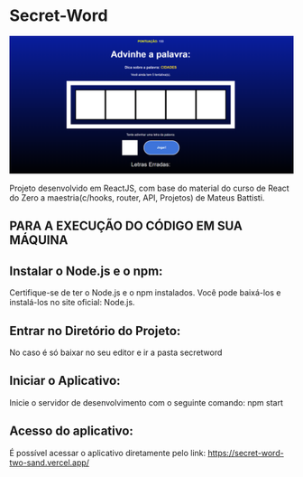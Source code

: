 # Secret-Word

![image](assets/TelaPrincipal.PNG)

Projeto desenvolvido em ReactJS, com base do material do curso de React do Zero a maestria(c/hooks, router, API, Projetos) de Mateus Battisti.

## PARA A EXECUÇÃO DO CÓDIGO EM SUA MÁQUINA

## Instalar o Node.js e o npm:
Certifique-se de ter o Node.js e o npm instalados. Você pode baixá-los e instalá-los no site oficial: Node.js.

## Entrar no Diretório do Projeto:

No caso é só baixar no seu editor e ir a pasta secretword

## Iniciar o Aplicativo:
Inicie o servidor de desenvolvimento com o seguinte comando:
npm start

## Acesso do aplicativo: 
É possível acessar o aplicativo diretamente pelo link: https://secret-word-two-sand.vercel.app/

